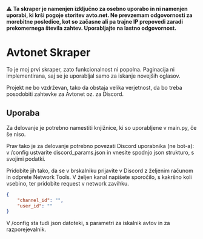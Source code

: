 :warning: **Ta skraper je namenjen izključno za osebno uporabo in ni namenjen uporabi, ki krši pogoje storitev avto.net. Ne prevzemam odgovornosti za morebitne posledice, kot so začasne ali pa trajne IP prepovedi zaradi prekomernega števila zahtev. Uporabljajte na lastno odgovornost.**

# Avtonet Skraper

To je moj prvi skraper, zato funkcionalnost ni popolna. Paginacija ni implementirana, saj se je uporabljal samo za iskanje novejših oglasov.

Projekt ne bo vzdrževan, tako da obstaja velika verjetnost, da bo treba posodobiti zahtevke za Avtonet oz. za Discord.

## Uporaba

Za delovanje je potrebno namestiti knjižnice, ki so uporabljene v main.py, če še niso.

Prav tako je za delovanje potrebno povezati Discord uporabnika (ne bot-a):
v /config ustvarite discord_params.json in vnesite spodnjo json strukturo, s svojimi podatki.

Pridobite jih tako, da se v brskalniku prijavite v Discord z željenim računom in odprete Network Tools. V željen kanal napišete sporočilo, s kakršno koli vsebino, ter pridobite request v network zavihku.

```json
{
    "channel_id": "",
    "user_id": ""
}
```

V /config sta tudi json datoteki, s parametri za iskalnik avtov in za razporejevalnik.